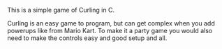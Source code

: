 
This is a simple game of Curling in C. 

Curling is an easy game to program, but can get complex when you add powerups like from Mario Kart.
To make it a party game you would also need to make the controls easy and good setup and all.
